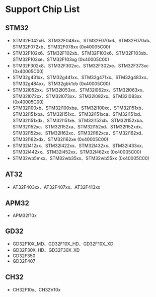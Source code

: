 # Support Chip List

## STM32

- STM32F042x6、STM32F048xx、STM32F070x6、STM32F070xb、STM32F072xb、STM32F078xx (0x40005C00)
- STM32F102x6、STM32F102xb、STM32F103x6、STM32F103xb、STM32F103xe、STM32F103xg (0x40005C00)
- STM32F302x8、STM32F302xc、STM32F302xe、STM32F373xc (0x40005C00)
- STM32g431xx、STM32g441xx、STM32g471xx、STM32g483xx、STM32g484xx、STM32gbk1cb (0x40005C00)
- STM32l052xx、STM32l053xx、STM32l062xx、STM32l063xx、STM32l072xx、STM32l073xx、STM32l082xx、STM32l083xx (0x40005C00)
- STM32l100xb、STM32l100xba、STM32l100xc、STM32l151xb、STM32l151xba、STM32l151xc、STM32l151xca、STM32l151xd、STM32l151xdx、STM32l151xe、STM32l152xb、STM32l152xba、STM32l152xc、STM32l152xa、STM32l152xd、STM32l152xdx、STM32l152xe、STM32l162xc、STM32l162xca、STM32l162xd、STM32l162xdx、STM32l162xe (0x40005C00)
- STM32l412xx、STM32l422xx、STM32l432xx、STM32l433xx、STM32l442xx、STM32l452xx、STM32l462xx (0x40005C00)
- STM32wb5mxx、STM32wb35xx、STM32wb55xx (0x40005C00)

## AT32

- AT32F403xx、AT32F407xx、AT32F413xx

## APM32

- APM32f10x

## GD32

- GD32F10X_MD、GD32F10X_HD、GD32F10X_XD
- GD32F30X_HD、GD32F30X_XD
- GD32F350
- GD32F407

## CH32

- CH32F10x、CH32V10x
